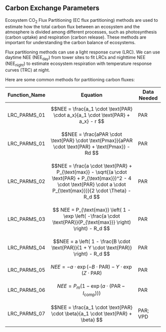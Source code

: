 ## Carbon Exchange Parameters

Ecosystem CO<sub>2</sub> Flux Partitioning (EC flux partitioning) methods are used to estimate how the total carbon flux between an ecosystem and the atmosphere is divided among different processes, such as photosynthesis (carbon uptake) and respiration (carbon release). These methods are important for understanding the carbon balance of ecosystems. 

Flux partitioning methods can use a light response curve (LRC). We can use daytime NEE (NEE<sub>day</sub>) from tower sites to fit LRCs and nighttime NEE (NEE<sub>night</sub>) to estimate ecosystem respiration with temperature response curves (TRC) at night. 

Here are some common methods for partitioning carbon fluxes:

|Function_Name	|Equation | Data Needed | 
|---------------|-------------------------------------------|---------------|
|LRC_PARMS_01	  | $$NEE = \frac{a_1 \cdot \text{PAR} \cdot a_x}{a_1 \cdot \text{PAR} + a_x} - r $$ | PAR|
|LRC_PARMS_01	  | $$NEE = \frac{aPAR \cdot \text{PAR} \cdot \text{Pmax}}{aPAR \cdot \text{PAR} + \text{Pmax}} - Rd $$ | PAR|
|LRC_PARMS_02	  | $$NEE = \frac{a \cdot \text{PAR} + P_{\text{max}} - \sqrt{(a \cdot \text{PAR} + P_{\text{max}})^2 - 4 \cdot \text{PAR} \cdot a \cdot P_{\text{max}}}}{2 \cdot \Theta} - R_d $$| PAR|
|LRC_PARMS_03	  |$$ NEE = P_{\text{max}} \left( 1 - \exp \left( -\frac{a \cdot \text{PAR}}{P_{\text{max}}} \right) \right) - R_d $$ | PAR|
|LRC_PARMS_04	  | $$NEE = a \left( 1 - \frac{B \cdot \text{PAR}}{1 + Y \cdot \text{PAR}} \right) - R_d $$| PAR|
|LRC_PARMS_05	  | $$NEE = -a \cdot \exp(-B \cdot \text{PAR}) - Y \cdot \exp(Z \cdot \text{PAR}) $$| PAR|
|LRC_PARMS_06	  |$$NEE = P_m \left( 1 - \exp \left( a \cdot \left( \text{PAR} - I_{\text{comp}} \right) \right) \right) $$ | PAR|
|LRC_PARMS_07	  | $$NEE = \frac{a_1 \cdot \text{PAR} \cdot \beta}{a_1 \cdot \text{PAR} + \beta} $$| PAR; VPD|
